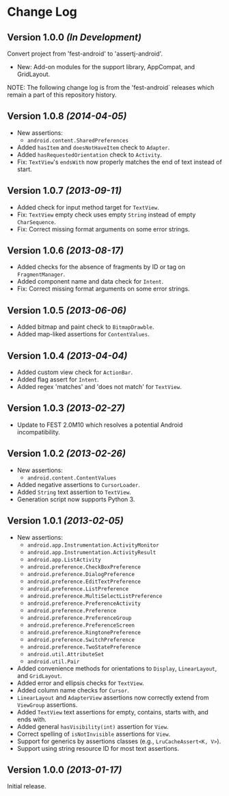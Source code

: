 Change Log
==========

Version 1.0.0 *(In Development)*
--------------------------------

Convert project from 'fest-android' to 'assertj-android'.

 * New: Add-on modules for the support library, AppCompat, and GridLayout.




NOTE: The following change log is from the 'fest-android` releases which remain
a part of this repository history.

Version 1.0.8 *(2014-04-05)*
----------------------------

 * New assertions:
   * `android.content.SharedPreferences`
 * Added `hasItem` and `doesNotHaveItem` check to `Adapter`.
 * Added `hasRequestedOrientation` check to `Activity`.
 * Fix: `TextView`'s `endsWith` now properly matches the end of text instead of start.


Version 1.0.7 *(2013-09-11)*
----------------------------

 * Added check for input method target for `TextView`.
 * Fix: `TextView` empty check uses empty `String` instead of empty `CharSequence`.
 * Fix: Correct missing format arguments on some error strings.


Version 1.0.6 *(2013-08-17)*
----------------------------

 * Added checks for the absence of fragments by ID or tag on `FragmentManager`.
 * Added component name and data check for `Intent`.
 * Fix: Correct missing format arguments on some error strings.


Version 1.0.5 *(2013-06-06)*
----------------------------

 * Added bitmap and paint check to `BitmapDrawble`.
 * Added map-liked assertions for `ContentValues`.


Version 1.0.4 *(2013-04-04)*
----------------------------

 * Added custom view check for `ActionBar`.
 * Added flag assert for `Intent`.
 * Added regex 'matches' and 'does not match' for `TextView`.


Version 1.0.3 *(2013-02-27)*
----------------------------

 * Update to FEST 2.0M10 which resolves a potential Android incompatibility.


Version 1.0.2 *(2013-02-26)*
----------------------------

 * New assertions:
   * `android.content.ContentValues`
 * Added negative assertions to `CursorLoader`.
 * Added `String` text assertion to `TextView`.
 * Generation script now supports Python 3.


Version 1.0.1 *(2013-02-05)*
----------------------------

 * New assertions:
   * `android.app.Instrumentation.ActivityMonitor`
   * `android.app.Instrumentation.ActivityResult`
   * `android.app.ListActivity`
   * `android.preference.CheckBoxPreference`
   * `android.preference.DialogPreference`
   * `android.preference.EditTextPreference`
   * `android.preference.ListPreference`
   * `android.preference.MultiSelectListPreference`
   * `android.preference.PreferenceActivity`
   * `android.preference.Preference`
   * `android.preference.PreferenceGroup`
   * `android.preference.PreferenceScreen`
   * `android.preference.RingtonePreference`
   * `android.preference.SwitchPreference`
   * `android.preference.TwoStatePreference`
   * `android.util.AttributeSet`
   * `android.util.Pair`
 * Added convenience methods for orientations to `Display`, `LinearLayout`, and
   `GridLayout`.
 * Added error and ellipsis checks for `TextView`.
 * Added column name checks for `Cursor`.
 * `LinearLayout` and `AdapterView` assertions now correctly extend from `ViewGroup` assertions.
 * Added `TextView` text assertions for empty, contains, starts with, and ends with.
 * Added general `hasVisibility(int)` assertion for `View`.
 * Correct spelling of `isNotInvisible` assertions for `View`.
 * Support for generics by assertions classes (e.g., `LruCacheAssert<K, V>`).
 * Support using string resource ID for most text assertions.


Version 1.0.0 *(2013-01-17)*
----------------------------

Initial release.
